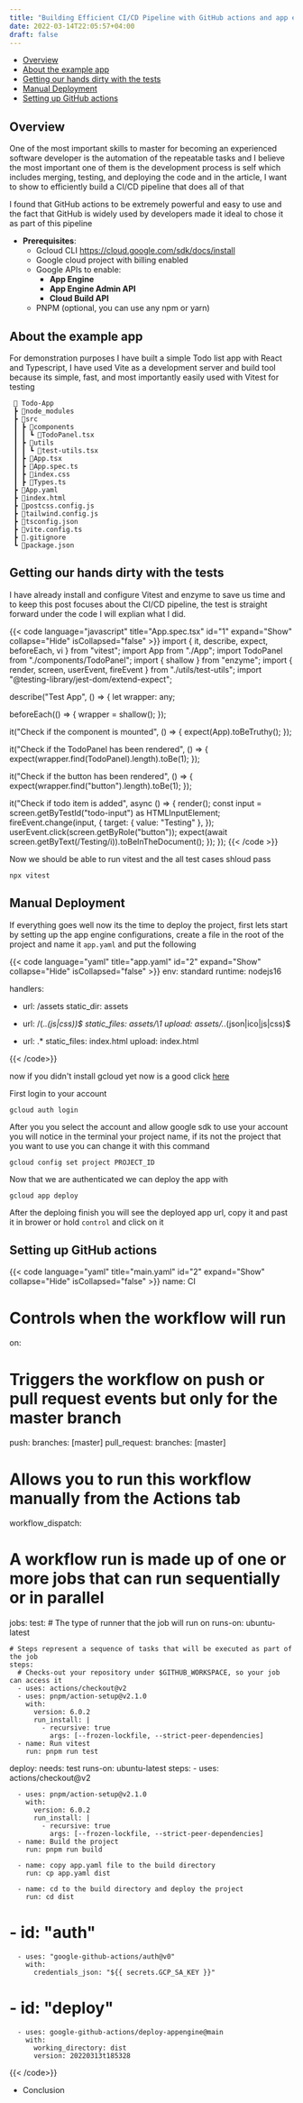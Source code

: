 ```yaml
---
title: "Building Efficient CI/CD Pipeline with GitHub actions and app engine"
date: 2022-03-14T22:05:57+04:00
draft: false
---
```


- [Overview](#overview)
- [About the example app](#about-the-example-app)
- [Getting our hands dirty with the tests](#getting-our-hands-dirty-with-the-tests)
- [Manual Deployment](#manual-deployment)
- [Setting up GitHub actions](#setting-up-github-actions)

## Overview

One of the most important skills to master for becoming an experienced software developer is the automation of the repeatable tasks and I believe the most important one of them is the development process is self which includes merging, testing, and deploying the code and in the article, I want to show to efficiently build a CI/CD pipeline that does all of that

I found that GitHub actions to be extremely powerful and easy to use and the fact that GitHub is widely used by developers made it ideal to chose it as part of this pipeline

- **Prerequisites**:
  - Gcloud CLI <https://cloud.google.com/sdk/docs/install>
  - Google cloud project with billing enabled
  - Google APIs to enable:
    - **App Engine**
    - **App Engine Admin API**
    - **Cloud Build API**
  - PNPM (optional, you can use any npm or yarn)

## About the example app

For demonstration purposes I have built a simple Todo list app with React and Typescript, I have used Vite as a development server and build tool because its simple, fast, and most importantly easily used with Vitest for testing

```text
 📂 Todo-App
 ┣ 📂node_modules
 ┣ 📂src
 ┃ ┣ 📂components
 ┃ ┃ ┗ 📜TodoPanel.tsx
 ┃ ┣ 📂utils
 ┃ ┃ ┗ 📜test-utils.tsx
 ┃ ┣ 📜App.tsx
 ┃ ┣ 📜App.spec.ts
 ┃ ┣ 📜index.css
 ┃ ┣ 📜Types.ts
 ┣ 📜App.yaml
 ┣ 📜index.html
 ┣ 📜postcss.config.js
 ┣ 📜tailwind.config.js
 ┣ 📜tsconfig.json
 ┣ 📜vite.config.ts
 ┣ 📜.gitignore
 ┗ 📜package.json
```

## Getting our hands dirty with the tests

I have already install and configure Vitest and enzyme to save us time and to keep this post focuses about the CI/CD pipeline, the test is straight forward under the code I will explian what I did.

{{< code language="javascript" title="App.spec.tsx" id="1" expand="Show" collapse="Hide" isCollapsed="false" >}}
import { it, describe, expect, beforeEach, vi } from "vitest";
import App from "./App";
import TodoPanel from "./components/TodoPanel";
import { shallow } from "enzyme";
import { render, screen, userEvent, fireEvent } from "./utils/test-utils";
import "@testing-library/jest-dom/extend-expect";

describe("Test App", () => {
  let wrapper: any;

  beforeEach(() => {
    wrapper = shallow(<App />);
  });

  it("Check if the component is mounted", () => {
    expect(App).toBeTruthy();
  });

  it("Check if the TodoPanel has been rendered", () => {
    expect(wrapper.find(TodoPanel).length).toBe(1);
  });

  it("Check if the button has been rendered", () => {
    expect(wrapper.find("button").length).toBe(1);
  });

  it("Check if todo item is added", async () => {
    render(<App />);
    const input = screen.getByTestId("todo-input") as HTMLInputElement;
    fireEvent.change(input, {
      target: { value: "Testing" },
    });
    userEvent.click(screen.getByRole("button"));
    expect(await screen.getByText(/Testing/i)).toBeInTheDocument();
  });
});
{{< /code >}}

Now we should be able to run vitest and the all test cases shloud pass

```shell
npx vitest
```

## Manual Deployment

If everything goes well now its the time to deploy the project, first lets start by setting up the app engine configurations, create a file in the root of the project and name it `app.yaml` and put the following

{{< code language="yaml" title="app.yaml" id="2" expand="Show" collapse="Hide" isCollapsed="false" >}}
env: standard
runtime: nodejs16

handlers:
  - url: /assets
    static_dir: assets

  - url: /(.*\.(js|css))$
    static_files: assets/\1
    upload: assets/.*\.(json|ico|js|css)$
  - url: .*
    static_files: index.html
    upload: index.html

{{< /code>}}

now if you didn't install gcloud yet now is a good click [here](https://cloud.google.com/sdk/docs/install)

First login to your account

```shell
gcloud auth login
```

After you you select the account and allow google sdk to use your account you will notice in the terminal your project name, if its not the project that you want to use you can change it with this command 

```shell
gcloud config set project PROJECT_ID
```

Now that we are authenticated we can deploy the app with

```shell
gcloud app deploy
```

After the deploing finish you will see the deployed app url, copy it and past it in brower or hold `control` and click on it

## Setting up GitHub actions

{{< code language="yaml" title="main.yaml" id="2" expand="Show" collapse="Hide" isCollapsed="false" >}}
name: CI

# Controls when the workflow will run
on:
  # Triggers the workflow on push or pull request events but only for the master branch
  push:
    branches: [master]
  pull_request:
    branches: [master]

  # Allows you to run this workflow manually from the Actions tab
  workflow_dispatch:

# A workflow run is made up of one or more jobs that can run sequentially or in parallel
jobs:
  test:
    # The type of runner that the job will run on
    runs-on: ubuntu-latest

    # Steps represent a sequence of tasks that will be executed as part of the job
    steps:
      # Checks-out your repository under $GITHUB_WORKSPACE, so your job can access it
      - uses: actions/checkout@v2
      - uses: pnpm/action-setup@v2.1.0
        with:
          version: 6.0.2
          run_install: |
            - recursive: true
              args: [--frozen-lockfile, --strict-peer-dependencies]
      - name: Run vitest
        run: pnpm run test

  deploy:
    needs: test
    runs-on: ubuntu-latest
    steps:
      - uses: actions/checkout@v2

      - uses: pnpm/action-setup@v2.1.0
        with:
          version: 6.0.2
          run_install: |
            - recursive: true
              args: [--frozen-lockfile, --strict-peer-dependencies]
      - name: Build the project
        run: pnpm run build

      - name: copy app.yaml file to the build directory
        run: cp app.yaml dist

      - name: cd to the build directory and deploy the project
        run: cd dist

#       - id: "auth"
      - uses: "google-github-actions/auth@v0"
        with:
          credentials_json: "${{ secrets.GCP_SA_KEY }}"

#       - id: "deploy"
      - uses: google-github-actions/deploy-appengine@main
        with:
          working_directory: dist
          version: 20220313t185328
{{< /code>}}

- Conclusion
